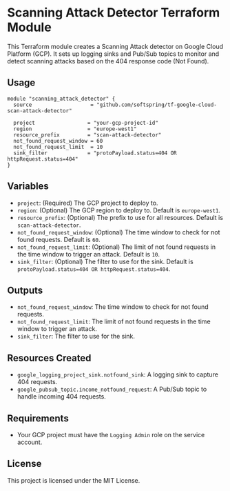 # Scanning Attack Detector Terraform Module

This Terraform module creates a Scanning Attack detector on Google Cloud Platform (GCP). It sets up logging sinks 
and Pub/Sub topics to monitor and detect scanning attacks based on the 404 response code (Not Found).

## Usage

```hcl
module "scanning_attack_detector" {
  source                   = "github.com/softspring/tf-google-cloud-scan-attack-detector"

  project                 = "your-gcp-project-id"
  region                  = "europe-west1"
  resource_prefix         = "scan-attack-detector"
  not_found_request_window = 60
  not_found_request_limit  = 10
  sink_filter             = "protoPayload.status=404 OR httpRequest.status=404"
}
```

## Variables

- `project`: (Required) The GCP project to deploy to.
- `region`: (Optional) The GCP region to deploy to. Default is `europe-west1`.
- `resource_prefix`: (Optional) The prefix to use for all resources. Default is `scan-attack-detector`.
- `not_found_request_window`: (Optional) The time window to check for not found requests. Default is `60`.
- `not_found_request_limit`: (Optional) The limit of not found requests in the time window to trigger an attack. Default is `10`.
- `sink_filter`: (Optional) The filter to use for the sink. Default is `protoPayload.status=404 OR httpRequest.status=404`.

## Outputs

- `not_found_request_window`: The time window to check for not found requests.
- `not_found_request_limit`: The limit of not found requests in the time window to trigger an attack.
- `sink_filter`: The filter to use for the sink.

## Resources Created

- `google_logging_project_sink.notfound_sink`: A logging sink to capture 404 requests.
- `google_pubsub_topic.income_notfound_request`: A Pub/Sub topic to handle incoming 404 requests.

## Requirements

- Your GCP project must have the `Logging Admin` role on the service account.

## License

This project is licensed under the MIT License.